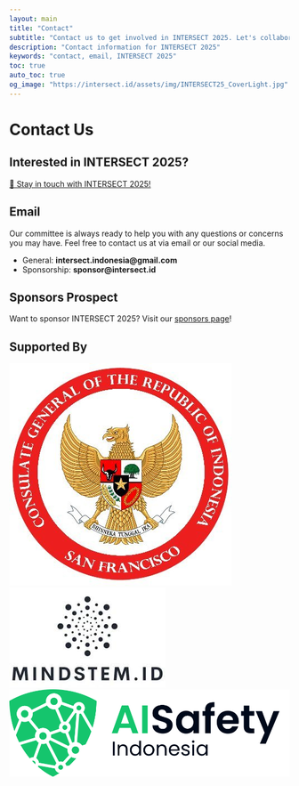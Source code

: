 ```yaml
---
layout: main
title: "Contact"
subtitle: "Contact us to get involved in INTERSECT 2025. Let's collaborate!"
description: "Contact information for INTERSECT 2025"
keywords: "contact, email, INTERSECT 2025"
toc: true
auto_toc: true
og_image: "https://intersect.id/assets/img/INTERSECT25_CoverLight.jpg"
---
```



# Contact Us

## Interested in INTERSECT 2025?

<div class="cta-buttons">
  <a href="https://airtable.com/appziOchtlYgiXXdi/pagHHayVflZU6eIoN/form" class="btn btn-primary" target="_blank">
    📝 Stay in touch with INTERSECT 2025!
  </a>
</div>

## Email

Our committee is always ready to help you with any questions or concerns you may have. Feel free to contact us at via email or our social media.

<ul>
    <li>General: <strong>intersect.indonesia@gmail.com</strong></li>
    <li>Sponsorship: <strong>sponsor@intersect.id</strong></li>    
</ul>


## Sponsors Prospect

Want to sponsor INTERSECT 2025? Visit our [sponsors page](/sponsors)!



## Supported By
<div class="sponsors-grid">
    <div class="sponsor-card sponsor-card-small">
        <img src="/assets/img/KJRI_SF.jpg" alt="Konsulat Jenderal Republik Indonesia di San Francisco">
    </div>
    <div class="sponsor-card sponsor-card-small">
        <img src="/assets/img/mindstem.jpeg" alt="Mindstem.id">
    </div>
    <div class="sponsor-card sponsor-card-small">
        <img src="/assets/img/ai-safety-indonesia.svg" alt="AI Safety Indonesia">
    </div>
</div>
